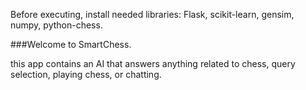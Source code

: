 Before executing, install needed libraries: Flask, scikit-learn, gensim, numpy, python-chess.

###Welcome to SmartChess.

this app contains an AI that answers anything related to chess, query selection, playing chess, or chatting.
